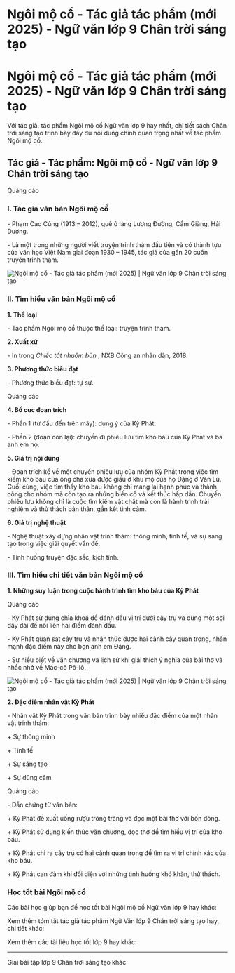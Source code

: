 # Ngôi mộ cổ - Tác giả tác phẩm (mới 2025) - Ngữ văn lớp 9 Chân trời sáng tạo

# Ngôi mộ cổ - Tác giả tác phẩm (mới 2025) - Ngữ văn lớp 9 Chân trời sáng tạo

Với tác giả, tác phẩm Ngôi mộ cổ Ngữ văn lớp 9 hay nhất, chi tiết sách Chân trời sáng tạo trình bày đầy đủ nội dung chính quan trọng nhất về tác phẩm Ngôi mộ cổ.

## Tác giả - Tác phẩm: Ngôi mộ cổ - Ngữ văn lớp 9 Chân trời sáng tạo

Quảng cáo

### **I. Tác giả văn bản Ngôi mộ cổ**

\- Phạm Cao Củng (1913 – 2012), quê ở làng Lương Đường, Cẩm Giàng, Hải Dương.

\- Là một trong những người viết truyện trinh thám đầu tiên và có thành tựu của văn học Việt Nam giai đoạn 1930 – 1945, tác giả của gần 20 cuốn truyện trinh thám.

![Ngôi mộ cổ - Tác giả tác phẩm \(mới 2025\) | Ngữ văn lớp 9 Chân trời sáng tạo](https://vietjack.com/soan-van-lop-9-ct/images/tac-gia-tac-pham-ngoi-mo-co-236282.PNG)

### **II. Tìm hiểu văn bản Ngôi mộ cổ**

**1\. Thể loại**

\- Tác phẩm Ngôi mộ cổ thuộc thể loại: truyện trinh thám.

**2\. Xuất xứ**

\- In trong _Chiếc tất nhuộm bùn_ , NXB Công an nhân dân, 2018. 

**3\. Phương thức biểu đạt**

\- Phương thức biểu đạt: tự sự.

Quảng cáo

**4\. Bố cục đoạn trích**

\- Phần 1 (từ đầu đến trên mây): dụng ý của Kỳ Phát.

\- Phần 2 (đoạn còn lại): chuyến đi phiêu lưu tìm kho báu của Kỳ Phát và ba anh em họ.

**5\. Giá trị nội dung**

\- Đoạn trích kể về một chuyến phiêu lưu của nhóm Kỳ Phát trong việc tìm kiếm kho báu của ông cha xưa được giấu ở khu mộ của họ Đặng ở Văn Lú. Cuối cùng, việc tìm thấy kho báu không chỉ mang lại hạnh phúc và thành công cho nhóm mà còn tạo ra những biến cố và kết thúc hấp dẫn. Chuyến phiêu lưu không chỉ là cuộc tìm kiếm vật chất mà còn là hành trình trải nghiệm và thử thách bản thân, gắn kết tình cảm.

**6\. Giá trị nghệ thuật**

\- Nghệ thuật xây dựng nhân vật trinh thám: thông minh, tinh tế, và sự sáng tạo trong việc giải quyết vấn đề. 

\- Tình huống truyện đặc sắc, kịch tính.

### **III. Tìm hiểu chi tiết văn bản Ngôi mộ cổ**

**1\. Những suy luận trong cuộc hành trình tìm kho báu của Kỳ Phát**

Quảng cáo

\- Kỳ Phát sử dụng chìa khoá để đánh dấu vị trí dưới cây trụ và dùng một sợi dây dài để nối liền hai điểm đánh dấu.

\- Kỳ Phát quan sát cây trụ và nhận thức được hai cành cây quan trọng, nhấn mạnh đặc điểm này cho bọn anh em Đặng.

\- Sự hiểu biết về văn chương và lịch sử khi giải thích ý nghĩa của bài thơ và nhắc nhở về Mác-cô Pô-lô.

![Ngôi mộ cổ - Tác giả tác phẩm \(mới 2025\) | Ngữ văn lớp 9 Chân trời sáng tạo](https://vietjack.com/soan-van-lop-9-ct/images/tac-gia-tac-pham-ngoi-mo-co-236283.PNG)

**2\. Đặc điểm nhân vật Kỳ Phát**

\- Nhân vật Kỳ Phát trong văn bản trình bày nhiều đặc điểm của một nhân vật trinh thám:

\+ Sự thông minh

\+ Tinh tế

\+ Sự sáng tạo

\+ Sự dũng cảm

Quảng cáo

\- Dẫn chứng từ văn bản:

\+ Kỳ Phát đề xuất uống rượu trông trăng và đọc một bài thơ với bốn dòng.

\+ Kỳ Phát sử dụng kiến thức văn chương, đọc thơ để tìm hiểu vị trí của kho báu.

\+ Kỳ Phát chỉ ra cây trụ có hai cành quan trọng để tìm ra vị trí chính xác của kho báu.

\+ Kỳ Phát can đảm khi đối diện với những tình huống khó khăn, thử thách.

### **Học tốt bài Ngôi mộ cổ**

Các bài học giúp bạn để học tốt bài Ngôi mộ cổ Ngữ văn lớp 9 hay khác:

Xem thêm tóm tắt tác giả tác phẩm Ngữ Văn lớp 9 Chân trời sáng tạo hay, chi tiết khác:

Xem thêm các tài liệu học tốt lớp 9 hay khác:

* * *

Giải bài tập lớp 9 Chân trời sáng tạo khác
